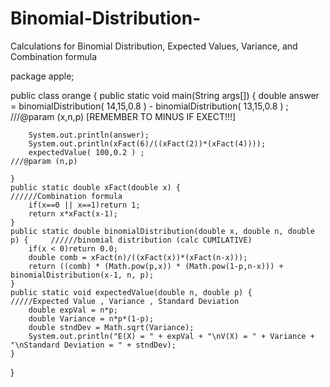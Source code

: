 # Binomial-Distribution-
Calculations for Binomial Distribution, Expected Values, Variance, and Combination formula

package apple;

public class orange {
	public static void main(String args[]) {
		double answer = binomialDistribution(  14,15,0.8 ) - binomialDistribution(  13,15,0.8 ) ;       ///@param (x,n,p)  [REMEMBER TO MINUS IF EXECT!!!]
		
		System.out.println(answer);
		System.out.println(xFact(6)/((xFact(2))*(xFact(4))));	
		expectedValue( 100,0.2 ) ;                                ///@param (n,p)

	}
	public static double xFact(double x) {                      //////Combination formula
		if(x==0 || x==1)return 1;
		return x*xFact(x-1);
	}
	public static double binomialDistribution(double x, double n, double p) {     //////binomial distribution (calc CUMILATIVE)
		if(x < 0)return 0.0;
		double comb = xFact(n)/((xFact(x))*(xFact(n-x)));
		return ((comb) * (Math.pow(p,x)) * (Math.pow(1-p,n-x))) + binomialDistribution(x-1, n, p);	
	}
	public static void expectedValue(double n, double p) {      /////Expected Value , Variance , Standard Deviation
		double expVal = n*p;
		double Variance = n*p*(1-p);
		double stndDev = Math.sqrt(Variance);
		System.out.println("E(X) = " + expVal + "\nV(X) = " + Variance + "\nStandard Deviation = " + stndDev);
	}
}
